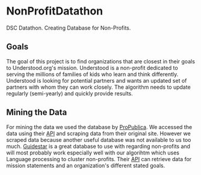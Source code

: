 # NonProfitDatathon
DSC Datathon. Creating Database for Non-Profits.

## Goals
The goal of this project is to find organizations that are closest in their goals to Understood.org's mission. Understood is a non-profit dedicated to serving the millions of families of kids who learn and think differently. Understood is looking for potential partners and wants an updated set of partners with whom they can work closely. The algorithm needs to update regularly (semi-yearly) and quickly provide results.


## Mining the Data
For mining the data we used the database by [ProPublica](https://projects.propublica.org/nonprofits/organizations/116037894). We accessed the data using their [API](https://projects.propublica.org/nonprofits/api) and scraping data from their original site. However we scraped data because another useful database was not available to us too much. [Guidestar](https://www.guidestar.org/) is a great database to use with regarding non-profits and will most probably work especially well with our algorihtm which uses Language processing to cluster non-profits. Their [API](https://apiportal.guidestar.org/) can retrieve data for mission statements and an organization's different stated goals.
